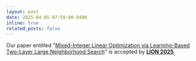 ```yaml
---
layout: post
date: 2025-04-05 07:59:00-0400
inline: true
related_posts: false
---
```


Our paper entitled "[Mixed-Integer Linear Optimization via Learning-Based Two-Layer Large Neighborhood Search](https://arxiv.org/abs/2412.08206)" is accepted by **[LION 2025](https://lion19.org/)**.
